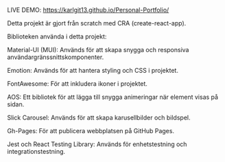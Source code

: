 LIVE DEMO: https://karlgit13.github.io/Personal-Portfolio/


Detta projekt är gjort från scratch med CRA (create-react-app).

Biblioteken använda i detta projekt:


Material-UI (MUI): Används för att skapa snygga och responsiva användargränssnittskomponenter.


Emotion: Används för att hantera styling och CSS i projektet.


FontAwesome: För att inkludera ikoner i projektet.


AOS: Ett bibliotek för att lägga till snygga animeringar när element visas på sidan.


Slick Carousel: Används för att skapa karusellbilder och bildspel.


Gh-Pages: För att publicera webbplatsen på GitHub Pages.


Jest och React Testing Library: Används för enhetstestning och integrationstestning.
